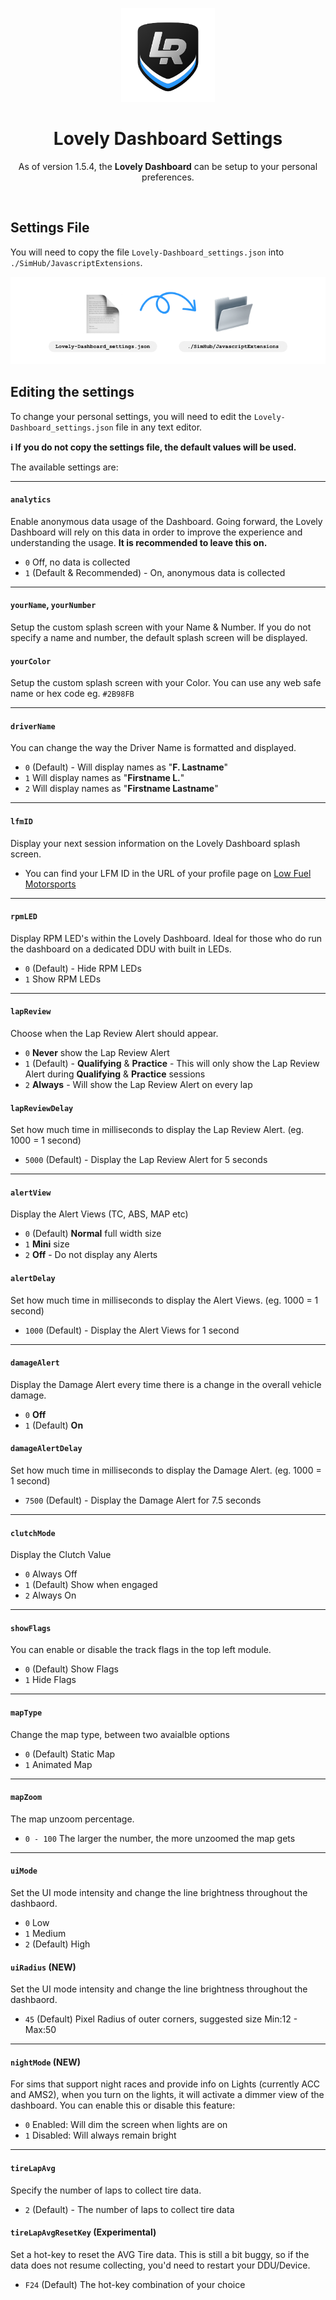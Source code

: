 <p align="center">
<img width="150" height="150" alt="Lovely Sim Racing" src="./images/lr-logo-small.png">
</p>

<h1 align="center">Lovely Dashboard Settings</h1>

<p align="center">
As of version 1.5.4, the <strong>Lovely Dashboard</strong> can be setup to your personal preferences.
</p>
 
<br/>

## Settings File
You will need to copy the file `Lovely-Dashboard_settings.json` into `./SimHub/JavascriptExtensions`. 

![Copy the settings file into the JavascriptExtensions folder](./images/settings-file.png)

## Editing the settings

To change your personal settings, you will need to edit the `Lovely-Dashboard_settings.json` file in any text editor. 

**:information_source: If you do not copy the settings file, the default values will be used.**

The available settings are:

---

#### `analytics`
Enable anonymous data usage of the Dashboard. Going forward, the Lovely Dashboard will rely on this data in order to improve the experience and understanding the usage. **It is recommended to leave this on.**

- `0` Off, no data is collected
- `1` (Default & Recommended) - On, anonymous data is collected 

---

#### `yourName`, `yourNumber`
Setup the custom splash screen with your Name & Number. If you do not specify a name and number, the default splash screen will be displayed.

#### `yourColor`
Setup the custom splash screen with your Color. You can use any web safe name or hex code eg. `#2B98FB`

---

#### `driverName`
You can change the way the Driver Name is formatted and displayed.

- `0` (Default) - Will display names as "**F. Lastname**"
- `1` Will display names as "**Firstname L.**"
- `2` Will display names as "**Firstname Lastname**"

--- 

#### `lfmID`
Display your next session information on the Lovely Dashboard splash screen.

- You can find your LFM ID in the URL of your profile page on [Low Fuel Motorsports](https://lowfuelmotorsport.com)

--- 

#### `rpmLED`
Display RPM LED's within the Lovely Dashboard. Ideal for those who do run the dashboard on a dedicated DDU with built in LEDs.

- `0` (Default) - Hide RPM LEDs
- `1` Show RPM LEDs

---

#### `lapReview`
Choose when the Lap Review Alert should appear.

- `0` **Never** show the Lap Review Alert
- `1` (Default) - **Qualifying** & **Practice** - This will only show the Lap Review Alert during **Qualifying** & **Practice** sessions
- `2` **Always** - Will show the Lap Review Alert on every lap

#### `lapReviewDelay`
Set how much time in milliseconds to display the Lap Review Alert. (eg. 1000 = 1 second)

- `5000` (Default) - Display the Lap Review Alert for 5 seconds

---

#### `alertView`
Display the Alert Views (TC, ABS, MAP etc)

- `0` (Default) **Normal** full width size
- `1` **Mini** size
- `2` **Off** - Do not display any Alerts

#### `alertDelay`
Set how much time in milliseconds to display the Alert Views. (eg. 1000 = 1 second)

- `1000` (Default) - Display the Alert Views for 1 second

---

#### `damageAlert`
Display the Damage Alert every time there is a change in the overall vehicle damage.

- `0` **Off**
- `1` (Default) **On**

#### `damageAlertDelay`
Set how much time in milliseconds to display the Damage Alert. (eg. 1000 = 1 second)

- `7500` (Default) - Display the Damage Alert for 7.5 seconds

---

#### `clutchMode`
Display the Clutch Value

- `0` Always Off
- `1` (Default) Show when engaged
- `2` Always On

---

#### `showFlags`
You can enable or disable the track flags in the top left module.

- `0` (Default) Show Flags
- `1` Hide Flags

---

#### `mapType`
Change the map type, between two avaialble options

- `0` (Default) Static Map
- `1` Animated Map

---

#### `mapZoom`
The map unzoom percentage. 

- `0 - 100` The larger the number, the more unzoomed the map gets

---

#### `uiMode`
Set the UI mode intensity and change the line brightness throughout the dashbaord.

- `0` Low
- `1` Medium
- `2` (Default) High

#### `uiRadius` (NEW)
Set the UI mode intensity and change the line brightness throughout the dashbaord.

- `45` (Default) Pixel Radius of outer corners, suggested size Min:12 - Max:50

---

#### `nightMode` (NEW)
For sims that support night races and provide info on Lights (currently ACC and AMS2), when you turn on the lights, it will activate a dimmer view of the dashboard. You can enable this or disable this feature:

- `0` Enabled: Will dim the screen when lights are on
- `1` Disabled: Will always remain bright

---

#### `tireLapAvg`
Specify the number of laps to collect tire data.

- `2` (Default) - The number of laps to collect tire data

#### `tireLapAvgResetKey` (Experimental)
Set a hot-key to reset the AVG Tire data. This is still a bit buggy, so if the data does not resume collecting, you'd need to restart your DDU/Device.

- `F24` (Default) The hot-key combination of your choice

